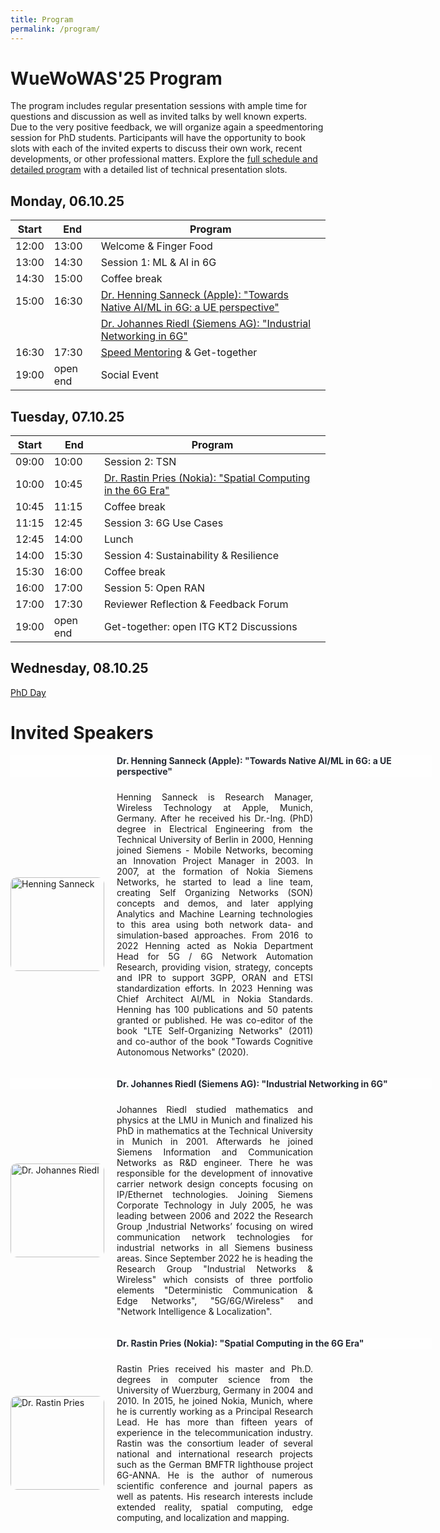 ```yaml
---
title: Program
permalink: /program/
---
```


<style>
.content-container {
    display: flex;
    flex-direction: column;
}

.content-block {
    display: flex;
    align-items: center;
    margin-bottom: 20px;
}

.content-block .text {
    flex: 1;
    padding: 0 20px;
    text-align: justify;
}

.content-block img {
    width: 150px;
    height: auto;
    border-radius: 10px;
}

.content-block .left {
    order: 0;
}

.content-block .right {
    order: 1;
}
</style>


# WueWoWAS'25 Program

The program includes regular presentation sessions with ample time for questions and discussion as well as invited talks by well known experts. Due to the very positive feedback, we will organize again a speedmentoring session for PhD students. Participants will have the opportunity to book slots with each of the invited experts to discuss their own work, recent developments, or other professional matters. Explore the [full schedule and detailed program](https://lsinfo3.github.io/WueWoWAS2025/detailed_program/) with a detailed list of technical presentation slots. 

## Monday, 06.10.25

| Start       | End         | Program                            | 
| ----------- | ----------- | -----------------                |
| 12:00       | 13:00       | Welcome & Finger Food            |
| 13:00       | 14:30       | Session 1: ML & AI in 6G              |
| 14:30       | 15:00       | Coffee break                     |
| 15:00       | 16:30       | [Dr. Henning Sanneck (Apple): "Towards Native AI/ML in 6G: a UE perspective"](/WueWoWAS2025/program/)                    |
| | |  [Dr. Johannes Riedl (Siemens AG): "Industrial Networking in 6G"](/WueWoWAS2025/program/)        |
| 16:30       | 17:30       | [Speed Mentoring](/mentoring/) & Get-together   |
| 19:00       | open end    | Social Event                     |


## Tuesday, 07.10.25

| Start       | End         | Program                  | 
| ----------- | ----------- | -----------------      |
| 09:00       | 10:00       | Session 2: TSN    |
| 10:00       | 10:45       | [Dr. Rastin Pries (Nokia): "Spatial Computing in the 6G Era"](/WueWoWAS2025/program/)           |
| 10:45       | 11:15       | Coffee break           |
| 11:15       | 12:45       | Session 3: 6G Use Cases    |
| 12:45       | 14:00       | Lunch                  |
| 14:00       | 15:30       | Session 4: Sustainability & Resilience    |
| 15:30       | 16:00       | Coffee break           |
| 16:00       | 17:00       | Session 5: Open RAN    |
| 17:00       | 17:30       | Reviewer Reflection & Feedback Forum    |
| 19:00       | open end    | Get-together: open ITG KT2 Discussions    |

## Wednesday, 08.10.25
[PhD Day](https://lsinfo3.github.io/WueWoWAS2025/phd_day/)

# Invited Speakers

<div class="content-container">      
	<div style="width:100%; background-color: #FEFEFE; color: #252A34; font-weight: bold; margin-bottom: 10px; padding-left: 170px;">Dr. Henning Sanneck (Apple): "Towards Native AI/ML in 6G: a UE perspective"</div>
	<div class="content-block">
        	<img src="{{ '/assets/images/sanneck1_cropped.jpeg' | relative_url }}" alt="Henning Sanneck" class="image left">
        	<div class="text">
            		<p>Henning Sanneck is Research Manager, Wireless Technology at Apple, Munich, Germany. After he received his Dr.-Ing. (PhD) degree in Electrical Engineering from the Technical University of Berlin in 2000, Henning joined Siemens - Mobile Networks, becoming an Innovation Project Manager in 2003. In 2007, at the formation of Nokia Siemens Networks, he started to lead a line team, creating Self Organizing Networks (SON) concepts and demos, and later applying Analytics and Machine Learning technologies to this area using both network data- and simulation-based approaches. From 2016 to 2022 Henning acted as Nokia Department Head for 5G / 6G Network Automation Research, providing vision, strategy, concepts and IPR to support 3GPP, ORAN and ETSI standardization efforts. In 2023 Henning was Chief Architect AI/ML in Nokia Standards. Henning has 100 publications and 50 patents granted or published. He was co-editor of the book "LTE Self-Organizing Networks" (2011) and co-author of the book "Towards Cognitive Autonomous Networks" (2020).</p>
        	</div>
    </div>
	<div style="width:100%; background-color: #FEFEFE; color: #252A34; font-weight: bold; margin-bottom: 10px; padding-left: 170px;">Dr. Johannes Riedl (Siemens AG): "Industrial Networking in 6G"</div>
	<div class="content-block">
        	<img src="{{ '/assets/images/johannes-riedl.jpg' | relative_url }}" alt="Dr. Johannes Riedl" class="image left">
        	<div class="text">
            		<p>Johannes Riedl studied mathematics and physics at the LMU in Munich and finalized his PhD in mathematics at the Technical University in Munich in 2001. Afterwards he joined Siemens Information and Communication Networks as R&D engineer. There he was responsible for the development of innovative carrier network design concepts focusing on IP/Ethernet technologies. Joining Siemens Corporate Technology in July 2005, he was leading between 2006 and 2022 the Research Group ‚Industrial Networks’ focusing on wired communication network technologies for industrial networks in all Siemens business areas. Since September 2022 he is heading the Research Group "Industrial Networks & Wireless" which consists of three portfolio elements "Deterministic Communication & Edge Networks", "5G/6G/Wireless" and "Network Intelligence & Localization".</p>
        	</div>
    </div>
	<div style="width:100%; background-color: #FEFEFE; color: #252A34; font-weight: bold; margin-bottom: 10px; padding-left: 170px;">Dr. Rastin Pries (Nokia): "Spatial Computing in the 6G Era"</div>
    	<div class="content-block">
        	<img src="{{ '/assets/images/rastin_pries.jpg' | relative_url }}" alt="Dr. Rastin Pries" class="image left">
        	<div class="text">
            		<p>Rastin Pries received his master and Ph.D. degrees in computer science from the University of Wuerzburg, Germany in 2004 and 2010. In 2015, he joined Nokia, Munich, where he is currently working as a Principal Research Lead. He has more than fifteen years of experience in the telecommunication industry. Rastin was the consortium leader of several national and international research projects such as the German BMFTR lighthouse project 6G-ANNA. He is the author of numerous scientific conference and journal papers as well as patents. His research interests include extended reality, spatial computing, edge computing, and localization and mapping.</p>
        	</div>
    	</div>
</div>
